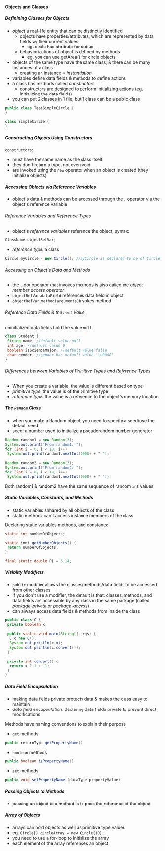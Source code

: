 #### Objects and Classes

##### Definining Classes for Objects
* _object_ a real-life entity that can be distinctly identified
  * objects have properties/attributes, which are represented by data fields w/ their current values
    * eg. circle has attribute for radius
  * behavior/actions of object is defined by methods
    * eg. you can use getArea() for circle objects
* objects of the same type have the same class, & there can be many instances of a class
  * creating an instance = _instantiation_
* variables define data fields & methods to define actions
* a class has methods called _constructors_
  * constructors are designed to perform initializing actions (eg. initializing the data fields)
* you can put 2 classes in 1 file, but 1 class can be a public class

```Java
public class TestSimpleCircle {
}

class SimpleCircle {
}
```

##### Constructing Objects Using Constructors
`constructors`:
* must have the same name as the class itself
* they don't return a type, not even void
* are invoked using the `new` operator when an object is created (they initialize objects)

##### Accessing Objects via Reference Variables
* object's data & methods can be accessed through the `.` operator via the object's reference variable

###### Reference Variables and Reference Types
* object's _reference variables_  reference the object; syntax:
```Java
ClassName objectRefVar;
```
* _reference type_: a class
```Java
Circle myCircle = new Circle(); //myCircle is declared to be of Circle type, then an object is created & referenced to myCircle;
```

###### Accessing an Object's Data and Methods
* the `.` dot operator that invokes methods is also called the _object member access operator_
 * `objectRefVar.dataField` references data field in object
 * `objectRefVar.method(arguments)`invokes method

###### Reference Data Fields & the `null` Value
uninitialized data fields hold the value `null`
```Java
class Student {
 String name; //default value null
 int age; //default value 0
 boolean isScienceMajor; //default value false
 char gender; //gender has default value '\u0000'
}
```

###### Differences between Variables of Primitive Types and Reference Types
* When you create a variable, the value is different based on type
 * _primitive type:_ the value is of the primitive type
 * _reference type:_ the value is a reference to the object's memory location

##### The `Random` Class
* when you make a Random object, you need to specify a seed/use the default seed
 * seed: a number used to initialize a pseudorandom number generator
```Java
Random random1 = new Random(3);
System.out.print("From random1: ");
for (int i = 0; i < 10; i++)
 System.out.print(random1.nextInt(1000) + " ");
 
Random random2 = new Random(3);
System.out.print("From random2: ");
for (int i = 0; i < 10; i++)
 System.out.print(random1.nextInt(1000) + " ");
```

Both random1 & random2 have the same sequence of random `int` values


##### Static Variables, Constants, and Methods
* static variables shhared by all objects of the class
* static methods can't access instance members of the class

Declaring static variables methods, and constants:
```Java
static int numberOfObjects;

static innt getNumberObjects() {
 return numberOfObjects;
}

final static double PI = 3.14;
```

##### Visiblity Modifiers
* `public` modifier allows the classes/methods/data fields to be accessed from other classes
* If you don't use a modifier, the default is that: classes, methods, and data fields are accessible by any class in the same package (called _package-private_ or _package-access_)
* can always access data fields & methods from inside the class
```Java
public class C {
 private boolean x;
 
 public static void main(String[] args) {
  C c new C();
  System.out.println(c.x);
  System.out.println(c.convert());
 }
 
 private int convert() {
  return x ? 1 : -1;
 }
}
```

##### Data Field Encapsulation
* making data fields private protects data & makes the class easy to maintain
* _data field encapsulation_: declaring data fields private to prevent direct modifications

Methods have naming conventions to explain their purpose
* `get` methods
```Java
public returnType getPropertyName()
```
* `boolean` methods
```Java
public boolean isPropertyName()
```
* `set` methods
```Java
public void setPropertyName (dataType propertyValue)
```

##### Passing Objects to Methods
* passing an object to a method is to pass the reference of the object

##### Array of Objects
* arrays can hold objects as well as primitive type values
 * eg. `Circle[] circleArray = new Circle[10];`
 * you need to use a for-loop to initialize the array
 * each element of the array references an object
